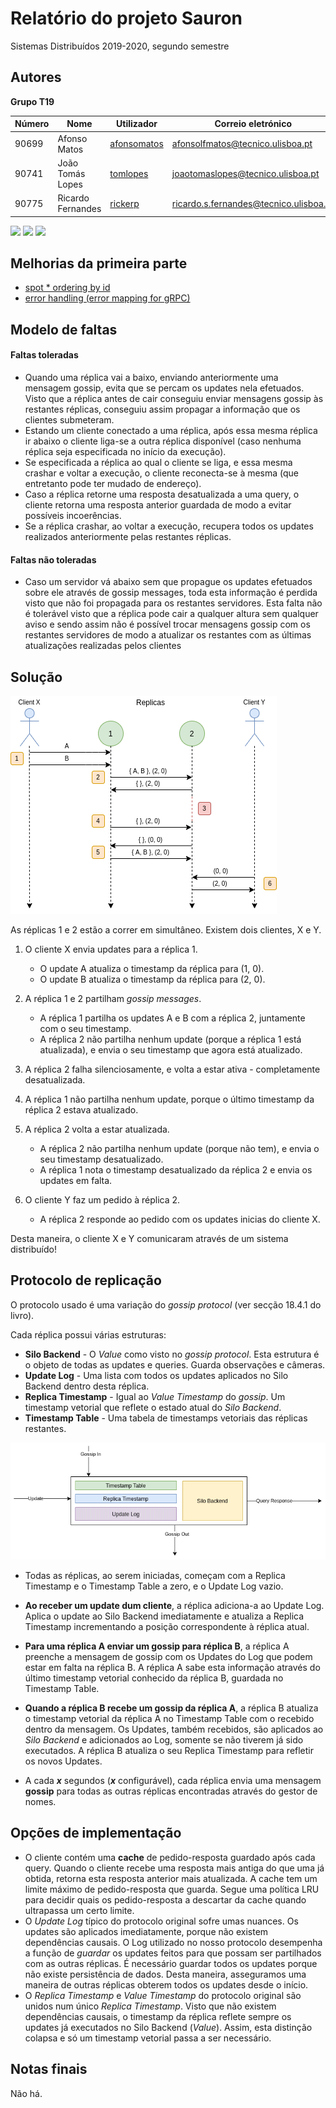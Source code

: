 # Relatório do projeto Sauron

Sistemas Distribuídos 2019-2020, segundo semestre

## Autores

**Grupo T19**

| Número | Nome              | Utilizador                                    | Correio eletrónico                                                                      |
| ------ | ----------------- | --------------------------------------------- | --------------------------------------------------------------------------------------- |
| 90699  | Afonso Matos      | [afonsomatos](https://github.com/afonsomatos) | [afonsolfmatos@tecnico.ulisboa.pt](mailto:afonsolfmatos@tecnico.ulisboa.pt)                               |
| 90741  | João Tomás Lopes  | [tomlopes](https://github.com/tomlopes)       | [joaotomaslopes@tecnico.ulisboa.pt](mailto:joaotomaslopes@tecnico.ulisboa.pt)                         |
| 90775  | Ricardo Fernandes | [rickerp](https://github.com/rickerp)         | [ricardo.s.fernandes@tecnico.ulisboa.pt](mailto:ricardo.s.fernandes@tecnico.ulisboa.pt) |

<img src="https://avatars0.githubusercontent.com/u/10373500?s=460&u=d55b8ec9104eaf2eac56d74f602580fe90ecfb29&v=4" height="150px" /> <img src="https://avatars1.githubusercontent.com/u/33103241?s=460&u=db5a1233e3f142ba48fd94532cfbf504ef14a13e&v=4" height="150px" /> <img src="https://avatars1.githubusercontent.com/u/32230933?s=460&u=d50670ea007c13559cbe4cd18aba7115436df700&v=4" height="150px" />

## Melhorias da primeira parte

- [spot \* ordering by id](https://github.com/tecnico-distsys/T19-Sauron/commit/2f55891deda112f8bbbeb74b4f51093a24e17d21#diff-781a33c089feb1b4b74da871c8f53447L167-R170)
- [error handling (error mapping for gRPC)](https://github.com/tecnico-distsys/T19-Sauron/commit/282d6c1b22ea22548639189b3c583c04cf4c8f9b)

## Modelo de faltas

#### Faltas toleradas

- Quando uma réplica vai a baixo, enviando anteriormente uma mensagem gossip, evita que se percam os updates nela efetuados.
Visto que a réplica antes de cair conseguiu enviar mensagens gossip às restantes réplicas, conseguiu assim propagar a informação que os clientes submeteram.
- Estando um cliente conectado a uma réplica, após essa mesma réplica ir abaixo o cliente liga-se a outra réplica disponível (caso nenhuma réplica seja especificada no início da execução).
- Se especificada a réplica ao qual o cliente se liga, e essa mesma crashar e voltar a execução, o cliente reconecta-se à mesma (que entretanto pode ter mudado de endereço).
- Caso a réplica retorne uma resposta desatualizada a uma query, o cliente retorna uma resposta anterior guardada de modo a evitar possíveis incoerências. 
- Se a réplica crashar, ao voltar a execução, recupera todos os updates realizados anteriormente pelas restantes réplicas.

#### Faltas não toleradas

- Caso um servidor vá abaixo sem que propague os updates efetuados sobre ele através de gossip messages, toda esta informação é perdida visto que não foi propagada para os restantes servidores. Esta falta não é tolerável visto que a réplica pode cair a qualquer altura sem qualquer aviso e sendo assim não é possível trocar mensagens gossip com os restantes servidores de modo a atualizar os restantes com as últimas atualizações realizadas pelos clientes

## Solução

![Solução](./solution.png)

As réplicas 1 e 2 estão a correr em simultâneo.
Existem dois clientes, X e Y.

1. O cliente X envia updates para a réplica 1.
   - O update A atualiza o timestamp da réplica para (1, 0).
   - O update B atualiza o timestamp da réplica para (2, 0).
2. A réplica 1 e 2 partilham _gossip messages_.
   - A réplica 1 partilha os updates A e B com a réplica 2, juntamente com o seu timestamp.
   - A réplica 2 não partilha nenhum update (porque a réplica 1 está atualizada), e envia o seu timestamp que agora
     está atualizado.
3. A réplica 2 falha silenciosamente, e volta a estar ativa - completamente desatualizada.
4. A réplica 1 não partilha nenhum update, porque o último timestamp da réplica 2 estava atualizado.
5. A réplica 2 volta a estar atualizada.
   - A réplica 2 não partilha nenhum update (porque não tem), e envia o seu timestamp desatualizado.
   - A réplica 1 nota o timestamp desatualizado da réplica 2 e envia os updates em falta.
6. O cliente Y faz um pedido à réplica 2.

   - A réplica 2 responde ao pedido com os updates inicias do cliente X.

Desta maneira, o cliente X e Y comunicaram através de um sistema distribuído!

## Protocolo de replicação

O protocolo usado é uma variação do  _gossip protocol_ (ver secção 18.4.1 do livro). 

Cada réplica possui várias estruturas:
* **Silo Backend** - O _Value_ como visto no _gossip protocol_. Esta estrutura é o objeto de todas as updates e queries.
Guarda observações e câmeras.
* **Update Log** - Uma lista com todos os updates aplicados no Silo Backend dentro desta réplica.
* **Replica Timestamp** - Igual ao _Value Timestamp_ do _gossip_. Um timestamp vetorial que reflete o estado atual do
_Silo Backend_.
* **Timestamp Table** - Uma tabela de timestamps vetoriais das réplicas restantes.
    
![Replica](./replica.png)

* Todas as réplicas, ao serem iniciadas, começam com a Replica Timestamp e o Timestamp Table a zero, e o Update Log vazio.

* **Ao receber um update dum cliente**, a réplica adiciona-a ao Update Log. Aplica o update ao Silo Backend imediatamente e
atualiza a Replica Timestamp incrementando a posição correspondente à réplica atual.

* **Para uma réplica A enviar um gossip para réplica B**, a réplica A preenche a mensagem de gossip com os Updates do Log
que podem estar em falta na réplica B. A réplica A sabe esta informação através do último timestamp vetorial conhecido
da réplica B, guardada no Timestamp Table.

* **Quando a réplica B recebe um gossip da réplica A**, a réplica B atualiza o timestamp vetorial da réplica A no
Timestamp Table com o recebido dentro da mensagem. Os Updates, também recebidos, são aplicados ao _Silo Backend_ e
adicionados ao Log, somente se não tiverem já sido executados. A réplica B atualiza o seu Replica Timestamp
para refletir os novos Updates.

* A cada **_x_** segundos (**_x_** configurável), cada réplica envia uma mensagem **gossip** para todas as outras réplicas encontradas
através do gestor de nomes.

## Opções de implementação

* O cliente contém uma **cache** de pedido-resposta guardado após cada query.
Quando o cliente recebe uma resposta mais antiga do que uma já obtida, retorna esta resposta anterior mais atualizada.
A cache tem um limite máximo de pedido-resposta que guarda. Segue uma política LRU para decidir quais os
pedido-resposta a descartar da cache quando ultrapassa um certo limite.
* O _Update Log_ típico do protocolo original sofre umas nuances. Os updates são aplicados imediatamente,
porque não existem dependências causais. O Log utilizado no nosso protocolo desempenha a função
de *guardar* os updates feitos para que possam ser partilhados com as outras réplicas.
É necessário guardar todos os updates porque não existe persistência de dados. Desta maneira,
asseguramos uma maneira de outras réplicas obterem todos os updates desde o início.
* O _Replica Timestamp_ e _Value Timestamp_ do protocolo original são unidos num único _Replica Timestamp_.
Visto que não existem dependências causais, o timestamp da réplica reflete sempre os updates já executados no Silo Backend
(_Value_). Assim, esta distinção colapsa e só um timestamp vetorial passa a ser necessário.

## Notas finais

Não há.
